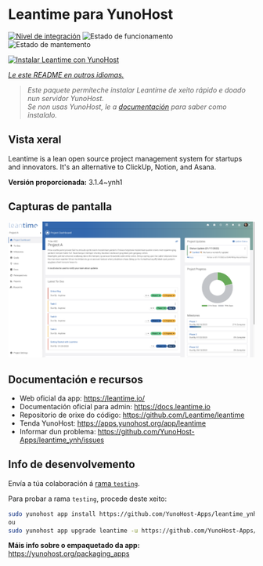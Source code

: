 <!--
NOTA: Este README foi creado automáticamente por <https://github.com/YunoHost/apps/tree/master/tools/readme_generator>
NON debe editarse manualmente.
-->

# Leantime para YunoHost

[![Nivel de integración](https://dash.yunohost.org/integration/leantime.svg)](https://ci-apps.yunohost.org/ci/apps/leantime/) ![Estado de funcionamento](https://ci-apps.yunohost.org/ci/badges/leantime.status.svg) ![Estado de mantemento](https://ci-apps.yunohost.org/ci/badges/leantime.maintain.svg)

[![Instalar Leantime con YunoHost](https://install-app.yunohost.org/install-with-yunohost.svg)](https://install-app.yunohost.org/?app=leantime)

*[Le este README en outros idiomas.](./ALL_README.md)*

> *Este paquete permíteche instalar Leantime de xeito rápido e doado nun servidor YunoHost.*  
> *Se non usas YunoHost, le a [documentación](https://yunohost.org/install) para saber como instalalo.*

## Vista xeral

Leantime is a lean open source project management system for startups and innovators. It's an alternative to ClickUp, Notion, and Asana.

**Versión proporcionada:** 3.1.4~ynh1

## Capturas de pantalla

![Captura de pantalla de Leantime](./doc/screenshots/ProjectDashboard.png)

## Documentación e recursos

- Web oficial da app: <https://leantime.io/>
- Documentación oficial para admin: <https://docs.leantime.io>
- Repositorio de orixe do código: <https://github.com/Leantime/leantime>
- Tenda YunoHost: <https://apps.yunohost.org/app/leantime>
- Informar dun problema: <https://github.com/YunoHost-Apps/leantime_ynh/issues>

## Info de desenvolvemento

Envía a túa colaboración á [rama `testing`](https://github.com/YunoHost-Apps/leantime_ynh/tree/testing).

Para probar a rama `testing`, procede deste xeito:

```bash
sudo yunohost app install https://github.com/YunoHost-Apps/leantime_ynh/tree/testing --debug
ou
sudo yunohost app upgrade leantime -u https://github.com/YunoHost-Apps/leantime_ynh/tree/testing --debug
```

**Máis info sobre o empaquetado da app:** <https://yunohost.org/packaging_apps>
